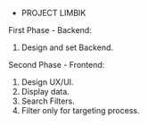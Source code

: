 - PROJECT LIMBIK

First Phase - Backend:

1. Design and set Backend.

Second Phase - Frontend:

1. Design UX/UI.
2. Display data.
3. Search Filters.
4. Filter only for targeting process.


